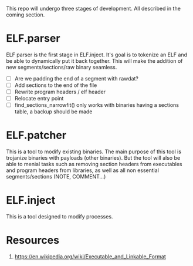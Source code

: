 This repo will undergo three stages of development. All described in the coming section.

# ELF.parser

ELF parser is the first stage in ELF.inject. It's goal is to tokenize an ELF and be able to dynamically put it back together. This will make the addition of new segments/sections/raw binary seamless.

- [ ] Are we padding the end of a segment with rawdat? 
- [ ] Add sections to the end of the file 
- [ ] Rewrite program headers / elf header
- [ ] Relocate entry point
- [ ] find_sections_narrowfit() only works with binaries having a sections table, a backup should be made

# ELF.patcher

This is a tool to modify existing binaries. The main purpose of this tool is trojanize binaries with payloads (other binaries). But the tool will also be able to menial tasks such as removing section headers from executables and program headers from libraries, as well as all non essential segments/sections (NOTE, COMMENT...)


# ELF.inject

This is a tool designed to modify processes.




# Resources 
1. https://en.wikipedia.org/wiki/Executable_and_Linkable_Format